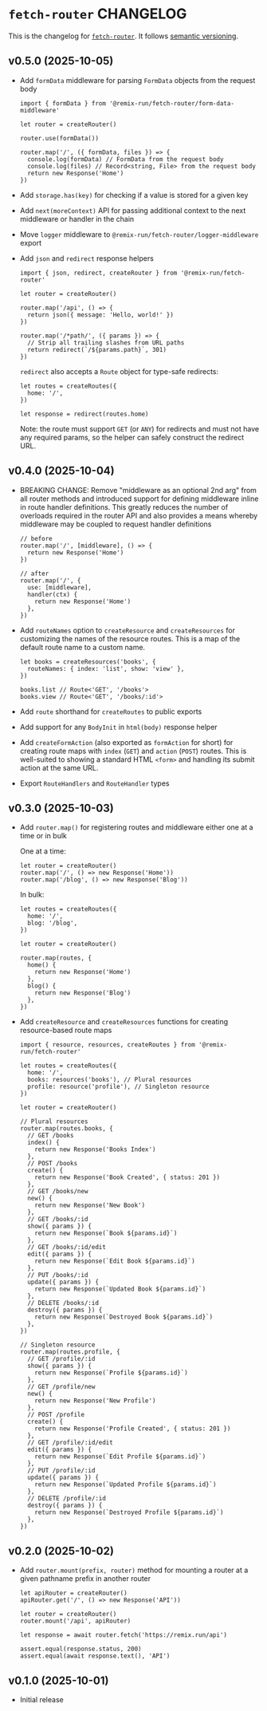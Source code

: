 # `fetch-router` CHANGELOG

This is the changelog for [`fetch-router`](https://github.com/remix-run/remix/tree/main/packages/fetch-router). It follows [semantic versioning](https://semver.org/).

## v0.5.0 (2025-10-05)

- Add `formData` middleware for parsing `FormData` objects from the request body

  ```tsx
  import { formData } from '@remix-run/fetch-router/form-data-middleware'

  let router = createRouter()

  router.use(formData())

  router.map('/', ({ formData, files }) => {
    console.log(formData) // FormData from the request body
    console.log(files) // Record<string, File> from the request body
    return new Response('Home')
  })
  ```

- Add `storage.has(key)` for checking if a value is stored for a given key
- Add `next(moreContext)` API for passing additional context to the next middleware or handler in the chain
- Move `logger` middleware to `@remix-run/fetch-router/logger-middleware` export
- Add `json` and `redirect` response helpers

  ```tsx
  import { json, redirect, createRouter } from '@remix-run/fetch-router'

  let router = createRouter()

  router.map('/api', () => {
    return json({ message: 'Hello, world!' })
  })

  router.map('/*path/', ({ params }) => {
    // Strip all trailing slashes from URL paths
    return redirect(`/${params.path}`, 301)
  })
  ```

  `redirect` also accepts a `Route` object for type-safe redirects:

  ```tsx
  let routes = createRoutes({
    home: '/',
  })

  let response = redirect(routes.home)
  ```

  Note: the route must support `GET` (or `ANY`) for redirects and must not have any required params, so the helper can safely construct the redirect URL.

## v0.4.0 (2025-10-04)

- BREAKING CHANGE: Remove "middleware as an optional 2nd arg" from all router methods and introduced support for defining middleware inline in route handler definitions. This greatly reduces the number of overloads required in the router API and also provides a means whereby middleware may be coupled to request handler definitions

  ```tsx
  // before
  router.map('/', [middleware], () => {
    return new Response('Home')
  })

  // after
  router.map('/', {
    use: [middleware],
    handler(ctx) {
      return new Response('Home')
    },
  })
  ```

- Add `routeNames` option to `createResource` and `createResources` for customizing the names of the resource routes. This is a map of the default route name to a custom name.

  ```tsx
  let books = createResources('books', {
    routeNames: { index: 'list', show: 'view' },
  })

  books.list // Route<'GET', '/books'>
  books.view // Route<'GET', '/books/:id'>
  ```

- Add `route` shorthand for `createRoutes` to public exports
- Add support for any `BodyInit` in `html(body)` response helper
- Add `createFormAction` (also exported as `formAction` for short) for creating route maps with `index` (`GET`) and `action` (`POST`) routes. This is well-suited to showing a standard HTML `<form>` and handling its submit action at the same URL.
- Export `RouteHandlers` and `RouteHandler` types

## v0.3.0 (2025-10-03)

- Add `router.map()` for registering routes and middleware either one at a time or in bulk

  One at a time:

  ```tsx
  let router = createRouter()
  router.map('/', () => new Response('Home'))
  router.map('/blog', () => new Response('Blog'))
  ```

  In bulk:

  ```tsx
  let routes = createRoutes({
    home: '/',
    blog: '/blog',
  })

  let router = createRouter()

  router.map(routes, {
    home() {
      return new Response('Home')
    },
    blog() {
      return new Response('Blog')
    },
  })
  ```

- Add `createResource` and `createResources` functions for creating resource-based route maps

  ```tsx
  import { resource, resources, createRoutes } from '@remix-run/fetch-router'

  let routes = createRoutes({
    home: '/',
    books: resources('books'), // Plural resources
    profile: resource('profile'), // Singleton resource
  })

  let router = createRouter()

  // Plural resources
  router.map(routes.books, {
    // GET /books
    index() {
      return new Response('Books Index')
    },
    // POST /books
    create() {
      return new Response('Book Created', { status: 201 })
    },
    // GET /books/new
    new() {
      return new Response('New Book')
    },
    // GET /books/:id
    show({ params }) {
      return new Response(`Book ${params.id}`)
    },
    // GET /books/:id/edit
    edit({ params }) {
      return new Response(`Edit Book ${params.id}`)
    },
    // PUT /books/:id
    update({ params }) {
      return new Response(`Updated Book ${params.id}`)
    },
    // DELETE /books/:id
    destroy({ params }) {
      return new Response(`Destroyed Book ${params.id}`)
    },
  })

  // Singleton resource
  router.map(routes.profile, {
    // GET /profile/:id
    show({ params }) {
      return new Response(`Profile ${params.id}`)
    },
    // GET /profile/new
    new() {
      return new Response('New Profile')
    },
    // POST /profile
    create() {
      return new Response('Profile Created', { status: 201 })
    },
    // GET /profile/:id/edit
    edit({ params }) {
      return new Response(`Edit Profile ${params.id}`)
    },
    // PUT /profile/:id
    update({ params }) {
      return new Response(`Updated Profile ${params.id}`)
    },
    // DELETE /profile/:id
    destroy({ params }) {
      return new Response(`Destroyed Profile ${params.id}`)
    },
  })
  ```

## v0.2.0 (2025-10-02)

- Add `router.mount(prefix, router)` method for mounting a router at a given pathname prefix in another router

  ```tsx
  let apiRouter = createRouter()
  apiRouter.get('/', () => new Response('API'))

  let router = createRouter()
  router.mount('/api', apiRouter)

  let response = await router.fetch('https://remix.run/api')

  assert.equal(response.status, 200)
  assert.equal(await response.text(), 'API')
  ```

## v0.1.0 (2025-10-01)

- Initial release
